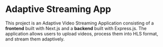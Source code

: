 # Adaptive Streaming App

This project is an Adaptive Video Streaming Application consisting of a **frontend** built with Next.js and a **backend** built with Express.js. The application allows users to upload videos, process them into HLS format, and stream them adaptively.
